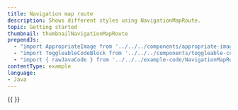 ```yaml
---
title: Navigation map route
description: Shows different styles using NavigationMapRoute.
topic: Getting started
thumbnail: thumbnailNavigationMapRoute
prependJs:
  - "import AppropriateImage from '../../../components/appropriate-image'"
  - "import ToggleableCodeBlock from '../../../components/toggleable-code-block'"
  - "import { rawJavaCode } from '../../../example-code/NavigationMapRouteActivity.js'"
contentType: example
language:
- Java
---
```


<!-- Any notes about this example would go here.  -->

{{
  <ToggleableCodeBlock
    java={rawJavaCode}
  />
}}

